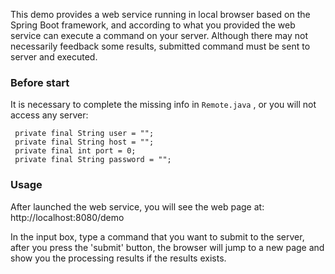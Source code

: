 This demo provides a web service running in local browser based on the Spring Boot framework, and according to what you provided the web service can execute a command on your server. Although there may not necessarily feedback some results, submitted command must be sent to server and executed. 

### Before start

It is necessary to complete the missing info in `Remote.java` , or you will not access any server: 

```
 private final String user = "";
 private final String host = "";
 private final int port = 0;
 private final String password = "";
```

### Usage

After launched the web service, you will see the web page at: http://localhost:8080/demo

In the input box, type a command that you want to submit to the server, after you press the 'submit' button, the browser will jump to a new page and show you the processing results if the results exists. 
